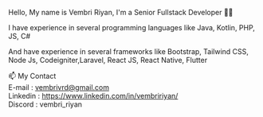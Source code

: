 Hello, My name is Vembri Riyan, I'm a Senior Fullstack Developer :man_technologist:

I have experience in several programming languages like Java, Kotlin, PHP, JS, C#

And have experience in several frameworks like Bootstrap, Tailwind CSS, Node Js, Codeigniter,Laravel, React JS, React Native, Flutter

📫 My Contact \
E-mail   : vembrivrd@gmail.com\
Linkedin : https://www.linkedin.com/in/vembririyan/ \
Discord  : vembri_riyan
